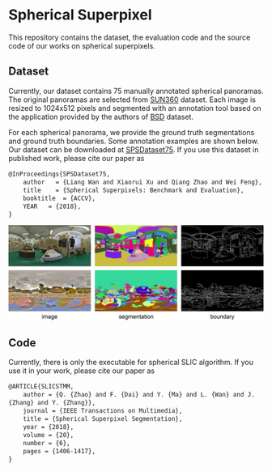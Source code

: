 # Spherical Superpixel
This repository contains the dataset, the evaluation code and the source code of our works on spherical superpixels.

## Dataset
Currently, our dataset contains 75 manually annotated spherical panoramas. The original panoramas are selected from [SUN360](https://vision.princeton.edu/projects/2012/SUN360/data/) dataset. Each image is resized to 1024x512 pixels and segmented with an annotation tool based on the application provided by the authors of [BSD](https://www2.eecs.berkeley.edu/Research/Projects/CS/vision/bsds/) dataset.

For each spherical panorama, we provide the ground truth segmentations and ground truth boundaries. Some annotation examples are shown below. Our dataset can be downloaded at [SPSDataset75](http://scs.tju.edu.cn/~lwan/data/spsdataset/spsdataset75.rar). If you use this dataset in published work, please cite our paper as
```
@InProceedings{SPSDataset75,
    author   = {Liang Wan and Xiaorui Xu and Qiang Zhao and Wei Feng},
    title    = {Spherical Superpixels: Benchmark and Evaluation},
    booktitle  = {ACCV},
    YEAR   = {2018},
}
```

![image](./Figs/dataset.png)

## Code
Currently, there is only the executable for spherical SLIC algorithm. If you use it in your work, please cite our paper as 
```
@ARTICLE{SLICSTMM, 
    author = {Q. {Zhao} and F. {Dai} and Y. {Ma} and L. {Wan} and J. {Zhang} and Y. {Zhang}}, 
    journal = {IEEE Transactions on Multimedia}, 
    title = {Spherical Superpixel Segmentation}, 
    year = {2018}, 
    volume = {20}, 
    number = {6}, 
    pages = {1406-1417},
}
```